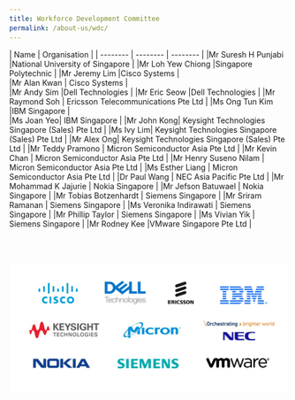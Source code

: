```yaml
---
title: Workforce Development Committee
permalink: /about-us/wdc/
---
```

| Name | Organisation | 
| -------- | -------- |  -------- | 
|Mr Suresh H Punjabi     |National University of Singapore     | 
|Mr Loh Yew Chiong     |Singapore Polytechnic     | 
|Mr Jeremy Lim     |Cisco Systems  |  
|Mr Alan Kwan     | Cisco Systems |  
|Mr Andy Sim     |Dell Technologies     | 
|Mr Eric Seow     |Dell Technologies     | 
|Mr Raymond Soh     | Ericsson Telecommunications Pte Ltd | 
|Ms Ong Tun Kim |IBM Singapore     |  
|Ms Joan Yeo| IBM Singapore     |
|Mr John Kong| Keysight Technologies Singapore (Sales) Pte Ltd |
|Ms Ivy Lim| Keysight Technologies Singapore (Sales) Pte Ltd |
|Mr Alex Ong| Keysight Technologies Singapore (Sales) Pte Ltd |
|Mr Teddy Pramono     | Micron Semiconductor Asia Pte Ltd  | 
|Mr Kevin Chan     | Micron Semiconductor Asia Pte Ltd  | 
|Mr Henry Suseno Nilam     | Micron Semiconductor Asia Pte Ltd | 
|Ms Esther Liang | Micron Semiconductor Asia Pte Ltd  | 
|Dr Paul Wang     | NEC Asia Pacific Pte Ltd | 
|Mr Mohammad K Jajurie     | Nokia Singapore | 
|Mr Jefson Batuwael    | Nokia Singapore | 
|Mr Tobias Botzenhardt  | Siemens Singapore | 
|Mr Sriram Ramanan     | Siemens Singapore | 
|Ms Veronika Indirawati     | Siemens Singapore | 
|Mr Phillip Taylor     | Siemens Singapore | 
|Ms Vivian Yik     | Siemens Singapore | 
|Mr Rodney Kee  |VMware Singapore Pte Ltd | 


<br>
<br>


![WDC Members Logos](/images/wdc-members-logos/WDC%20Members%20Logos.jpg)